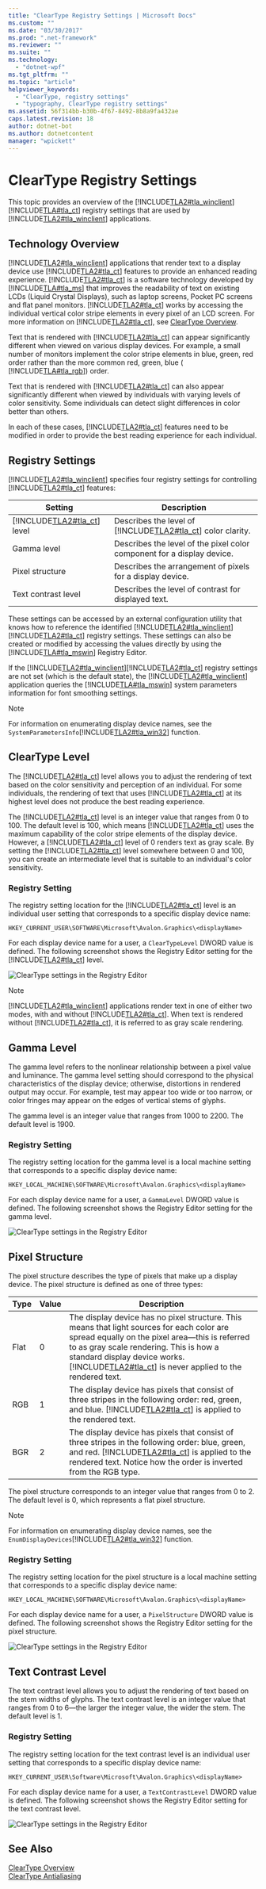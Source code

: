```yaml
---
title: "ClearType Registry Settings | Microsoft Docs"
ms.custom: ""
ms.date: "03/30/2017"
ms.prod: ".net-framework"
ms.reviewer: ""
ms.suite: ""
ms.technology: 
  - "dotnet-wpf"
ms.tgt_pltfrm: ""
ms.topic: "article"
helpviewer_keywords: 
  - "ClearType, registry settings"
  - "typography, ClearType registry settings"
ms.assetid: 56f314bb-b30b-4f67-8492-8b8a9fa432ae
caps.latest.revision: 18
author: dotnet-bot
ms.author: dotnetcontent
manager: "wpickett"
---
```

# ClearType Registry Settings
This topic provides an overview of the              [!INCLUDE[TLA2#tla_winclient](../../../../includes/tla2sharptla-winclient-md.md)][!INCLUDE[TLA#tla_ct](../../../../includes/tlasharptla-ct-md.md)] registry settings that are used by              [!INCLUDE[TLA2#tla_winclient](../../../../includes/tla2sharptla-winclient-md.md)] applications.  
  
  
<a name="overview"></a>   
## Technology Overview  
 [!INCLUDE[TLA2#tla_winclient](../../../../includes/tla2sharptla-winclient-md.md)] applications that render text to a display device use                  [!INCLUDE[TLA2#tla_ct](../../../../includes/tla2sharptla-ct-md.md)] features to provide an enhanced reading experience.                  [!INCLUDE[TLA2#tla_ct](../../../../includes/tla2sharptla-ct-md.md)] is a software technology developed by                  [!INCLUDE[TLA#tla_ms](../../../../includes/tlasharptla-ms-md.md)] that improves the readability of text on existing LCDs (Liquid Crystal Displays), such as laptop screens, Pocket PC screens and flat panel monitors.                  [!INCLUDE[TLA2#tla_ct](../../../../includes/tla2sharptla-ct-md.md)] works by accessing the individual vertical color stripe elements in every pixel of an LCD screen. For more information on                  [!INCLUDE[TLA2#tla_ct](../../../../includes/tla2sharptla-ct-md.md)], see                  [ClearType Overview](../../../../docs/framework/wpf/advanced/cleartype-overview.md).  
  
 Text that is rendered with                  [!INCLUDE[TLA2#tla_ct](../../../../includes/tla2sharptla-ct-md.md)] can appear significantly different when viewed on various display devices. For example, a small number of monitors implement the color stripe elements in blue, green, red order rather than the more common red, green, blue (                 [!INCLUDE[TLA#tla_rgb](../../../../includes/tlasharptla-rgb-md.md)]) order.  
  
 Text that is rendered with                  [!INCLUDE[TLA2#tla_ct](../../../../includes/tla2sharptla-ct-md.md)] can also appear significantly different when viewed by individuals with varying levels of color sensitivity. Some individuals can detect slight differences in color better than others.  
  
 In each of these cases,                  [!INCLUDE[TLA2#tla_ct](../../../../includes/tla2sharptla-ct-md.md)] features need to be modified in order to provide the best reading experience for each individual.  
  
<a name="registry_settings"></a>   
## Registry Settings  
 [!INCLUDE[TLA2#tla_winclient](../../../../includes/tla2sharptla-winclient-md.md)] specifies four registry settings for controlling                  [!INCLUDE[TLA2#tla_ct](../../../../includes/tla2sharptla-ct-md.md)] features:  
  
|Setting|Description|  
|-------------|-----------------|  
|[!INCLUDE[TLA2#tla_ct](../../../../includes/tla2sharptla-ct-md.md)] level|Describes the level of                                  [!INCLUDE[TLA2#tla_ct](../../../../includes/tla2sharptla-ct-md.md)] color clarity.|  
|Gamma level|Describes the level of the pixel color component for a display device.|  
|Pixel structure|Describes the arrangement of pixels for a display device.|  
|Text contrast level|Describes the level of contrast for displayed text.|  
  
 These settings can be accessed by an external configuration utility that knows how to reference the identified                  [!INCLUDE[TLA2#tla_winclient](../../../../includes/tla2sharptla-winclient-md.md)][!INCLUDE[TLA2#tla_ct](../../../../includes/tla2sharptla-ct-md.md)] registry settings. These settings can also be created or modified by accessing the values directly by using the                  [!INCLUDE[TLA#tla_mswin](../../../../includes/tlasharptla-mswin-md.md)] Registry Editor.  
  
 If the                  [!INCLUDE[TLA2#tla_winclient](../../../../includes/tla2sharptla-winclient-md.md)][!INCLUDE[TLA2#tla_ct](../../../../includes/tla2sharptla-ct-md.md)] registry settings are not set (which is the default state), the                  [!INCLUDE[TLA2#tla_winclient](../../../../includes/tla2sharptla-winclient-md.md)] application queries the                  [!INCLUDE[TLA#tla_mswin](../../../../includes/tlasharptla-mswin-md.md)] system parameters information for font smoothing settings.  
  
> [!NOTE]
>  For information on enumerating display device names, see the                      `SystemParametersInfo`[!INCLUDE[TLA2#tla_win32](../../../../includes/tla2sharptla-win32-md.md)] function.  
  
<a name="ClearType_level"></a>   
## ClearType Level  
 The                  [!INCLUDE[TLA2#tla_ct](../../../../includes/tla2sharptla-ct-md.md)] level allows you to adjust the rendering of text based on the color sensitivity and perception of an individual. For some individuals, the rendering of text that uses                  [!INCLUDE[TLA2#tla_ct](../../../../includes/tla2sharptla-ct-md.md)] at its highest level does not produce the best reading experience.  
  
 The                  [!INCLUDE[TLA2#tla_ct](../../../../includes/tla2sharptla-ct-md.md)] level is an integer value that ranges from 0 to 100. The default level is 100, which means                  [!INCLUDE[TLA2#tla_ct](../../../../includes/tla2sharptla-ct-md.md)] uses the maximum capability of the color stripe elements of the display device. However, a                  [!INCLUDE[TLA2#tla_ct](../../../../includes/tla2sharptla-ct-md.md)] level of 0 renders text as gray scale. By setting the                  [!INCLUDE[TLA2#tla_ct](../../../../includes/tla2sharptla-ct-md.md)] level somewhere between 0 and 100, you can create an intermediate level that is suitable to an individual's color sensitivity.  
  
### Registry Setting  
 The registry setting location for the                          [!INCLUDE[TLA2#tla_ct](../../../../includes/tla2sharptla-ct-md.md)] level is an individual user setting that corresponds to a specific display device name:  
  
 `HKEY_CURRENT_USER\SOFTWARE\Microsoft\Avalon.Graphics\<displayName>`  
  
 For each display device name for a user, a                          `ClearTypeLevel` DWORD value is defined. The following screenshot shows the Registry Editor setting for the                          [!INCLUDE[TLA2#tla_ct](../../../../includes/tla2sharptla-ct-md.md)] level.  
  
 ![ClearType settings in the Registry Editor](../../../../docs/framework/wpf/advanced/media/cleartyperegistry01.png "ClearTypeRegistry01")  
  
> [!NOTE]
>  [!INCLUDE[TLA2#tla_winclient](../../../../includes/tla2sharptla-winclient-md.md)] applications render text in one of either two modes, with and without                              [!INCLUDE[TLA2#tla_ct](../../../../includes/tla2sharptla-ct-md.md)]. When text is rendered without                              [!INCLUDE[TLA2#tla_ct](../../../../includes/tla2sharptla-ct-md.md)], it is referred to as gray scale rendering.  
  
<a name="gamma_level"></a>   
## Gamma Level  
 The gamma level refers to the nonlinear relationship between a pixel value and luminance. The gamma level setting should correspond to the physical characteristics of the display device; otherwise, distortions in rendered output may occur. For example, test may appear too wide or too narrow, or color fringes may appear on the edges of vertical stems of glyphs.  
  
 The gamma level is an integer value that ranges from 1000 to 2200. The default level is 1900.  
  
### Registry Setting  
 The registry setting location for the gamma level is a local machine setting that corresponds to a specific display device name:  
  
 `HKEY_LOCAL_MACHINE\SOFTWARE\Microsoft\Avalon.Graphics\<displayName>`  
  
 For each display device name for a user, a                          `GammaLevel` DWORD value is defined. The following screenshot shows the Registry Editor setting for the gamma level.  
  
 ![ClearType settings in the Registry Editor](../../../../docs/framework/wpf/advanced/media/cleartyperegistry02.png "ClearTypeRegistry02")  
  
<a name="pixel_structure"></a>   
## Pixel Structure  
 The pixel structure describes the type of pixels that make up a display device. The pixel structure is defined as one of three types:  
  
|Type|Value|Description|  
|----------|-----------|-----------------|  
|Flat|0|The display device has no pixel structure. This means that light sources for each color are spread equally on the pixel area—this is referred to as gray scale rendering. This is how a standard display device works.                                  [!INCLUDE[TLA2#tla_ct](../../../../includes/tla2sharptla-ct-md.md)] is never applied to the rendered text.|  
|RGB|1|The display device has pixels that consist of three stripes in the following order: red, green, and blue.                                  [!INCLUDE[TLA2#tla_ct](../../../../includes/tla2sharptla-ct-md.md)] is applied to the rendered text.|  
|BGR|2|The display device has pixels that consist of three stripes in the following order: blue, green, and red.                                  [!INCLUDE[TLA2#tla_ct](../../../../includes/tla2sharptla-ct-md.md)] is applied to the rendered text. Notice how the order is inverted from the RGB type.|  
  
 The pixel structure corresponds to an integer value that ranges from 0 to 2. The default level is 0, which represents a flat pixel structure.  
  
> [!NOTE]
>  For information on enumerating display device names, see the                      `EnumDisplayDevices`[!INCLUDE[TLA2#tla_win32](../../../../includes/tla2sharptla-win32-md.md)] function.  
  
### Registry Setting  
 The registry setting location for the pixel structure is a local machine setting that corresponds to a specific display device name:  
  
 `HKEY_LOCAL_MACHINE\SOFTWARE\Microsoft\Avalon.Graphics\<displayName>`  
  
 For each display device name for a user, a                          `PixelStructure` DWORD value is defined. The following screenshot shows the Registry Editor setting for the pixel structure.  
  
 ![ClearType settings in the Registry Editor](../../../../docs/framework/wpf/advanced/media/cleartyperegistry02.png "ClearTypeRegistry02")  
  
<a name="text_contrast_level"></a>   
## Text Contrast Level  
 The text contrast level allows you to adjust the rendering of text based on the stem widths of glyphs. The text contrast level is an integer value that ranges from 0 to 6—the larger the integer value, the wider the stem. The default level is 1.  
  
### Registry Setting  
 The registry setting location for the text contrast level is an individual user setting that corresponds to a specific display device name:  
  
 `HKEY_CURRENT_USER\Software\Microsoft\Avalon.Graphics\<displayName>`  
  
 For each display device name for a user, a                          `TextContrastLevel` DWORD value is defined. The following screenshot shows the Registry Editor setting for the text contrast level.  
  
 ![ClearType settings in the Registry Editor](../../../../docs/framework/wpf/advanced/media/cleartyperegistry01.png "ClearTypeRegistry01")  
  
## See Also  
 [ClearType Overview](../../../../docs/framework/wpf/advanced/cleartype-overview.md)   
 [ClearType Antialiasing](https://msdn.microsoft.com/library/dd183433(v=vs.85).aspx)
